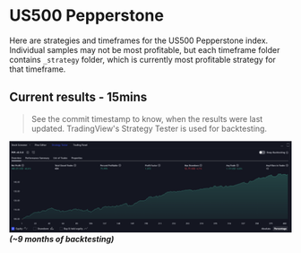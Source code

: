 # US500 Pepperstone

Here are strategies and timeframes for the US500 Pepperstone index. Individual samples may not be most profitable, but each
timeframe folder contains `_strategy` folder, which is currently most profitable strategy for that timeframe.

## Current results - 15mins

> See the commit timestamp to know, when the results were last updated. TradingView's Strategy Tester is used for backtesting.

![img.png](15min%2F_strategy%2Fimg.png)
_**(~9 months of backtesting)**_

